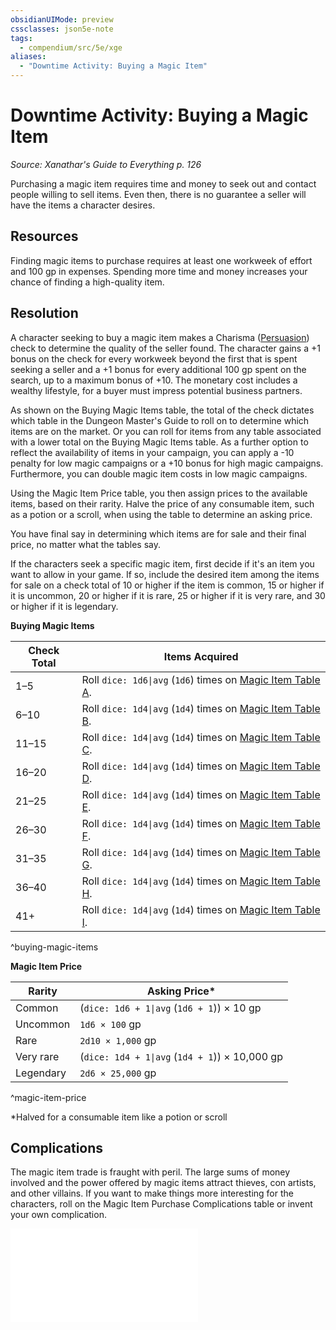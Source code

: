 ```yaml
---
obsidianUIMode: preview
cssclasses: json5e-note
tags:
  - compendium/src/5e/xge
aliases:
  - "Downtime Activity: Buying a Magic Item"
---
```


# Downtime Activity: Buying a Magic Item
*Source: Xanathar's Guide to Everything p. 126* 

Purchasing a magic item requires time and money to seek out and contact people willing to sell items. Even then, there is no guarantee a seller will have the items a character desires.

## Resources

Finding magic items to purchase requires at least one workweek of effort and 100 gp in expenses. Spending more time and money increases your chance of finding a high-quality item.

## Resolution

A character seeking to buy a magic item makes a Charisma ([Persuasion](../skills.md##Persuasion)) check to determine the quality of the seller found. The character gains a +1 bonus on the check for every workweek beyond the first that is spent seeking a seller and a +1 bonus for every additional 100 gp spent on the search, up to a maximum bonus of +10. The monetary cost includes a wealthy lifestyle, for a buyer must impress potential business partners.

As shown on the Buying Magic Items table, the total of the check dictates which table in the Dungeon Master's Guide to roll on to determine which items are on the market. Or you can roll for items from any table associated with a lower total on the Buying Magic Items table. As a further option to reflect the availability of items in your campaign, you can apply a -10 penalty for low magic campaigns or a +10 bonus for high magic campaigns. Furthermore, you can double magic item costs in low magic campaigns.

Using the Magic Item Price table, you then assign prices to the available items, based on their rarity. Halve the price of any consumable item, such as a potion or a scroll, when using the table to determine an asking price.

You have final say in determining which items are for sale and their final price, no matter what the tables say.

If the characters seek a specific magic item, first decide if it's an item you want to allow in your game. If so, include the desired item among the items for sale on a check total of 10 or higher if the item is common, 15 or higher if it is uncommon, 20 or higher if it is rare, 25 or higher if it is very rare, and 30 or higher if it is legendary.

**Buying Magic Items**

| Check Total | Items Acquired |
|-------------|----------------|
| 1–5 | Roll `dice: 1d6\|avg` (`1d6`) times on [Magic Item Table A](../../../../magic-item-table-a.md). |
| 6–10 | Roll `dice: 1d4\|avg` (`1d4`) times on [Magic Item Table B](../../../../magic-item-table-b.md). |
| 11–15 | Roll `dice: 1d4\|avg` (`1d4`) times on [Magic Item Table C](../../../../magic-item-table-c.md). |
| 16–20 | Roll `dice: 1d4\|avg` (`1d4`) times on [Magic Item Table D](../../../../magic-item-table-d.md). |
| 21–25 | Roll `dice: 1d4\|avg` (`1d4`) times on [Magic Item Table E](../../../../magic-item-table-e.md). |
| 26–30 | Roll `dice: 1d4\|avg` (`1d4`) times on [Magic Item Table F](../../../../magic-item-table-f.md). |
| 31–35 | Roll `dice: 1d4\|avg` (`1d4`) times on [Magic Item Table G](../../../../magic-item-table-g.md). |
| 36–40 | Roll `dice: 1d4\|avg` (`1d4`) times on [Magic Item Table H](../../../../magic-item-table-h.md). |
| 41+ | Roll `dice: 1d4\|avg` (`1d4`) times on [Magic Item Table I](../../../../magic-item-table-i.md). |
^buying-magic-items

**Magic Item Price**

| Rarity | Asking Price* |
|--------|---------------|
| Common | (`dice: 1d6 + 1\|avg` (`1d6 + 1`)) × 10 gp |
| Uncommon | `1d6 × 100` gp |
| Rare | `2d10 × 1,000` gp |
| Very rare | (`dice: 1d4 + 1\|avg` (`1d4 + 1`)) × 10,000 gp |
| Legendary | `2d6 × 25,000` gp |
^magic-item-price

*Halved for a consumable item like a potion or scroll

## Complications

The magic item trade is fraught with peril. The large sums of money involved and the power offered by magic items attract thieves, con artists, and other villains. If you want to make things more interesting for the characters, roll on the Magic Item Purchase Complications table or invent your own complication.

![Magic Item Purchase Complications](../../../../magic-item-purchase-complications-xge.md)